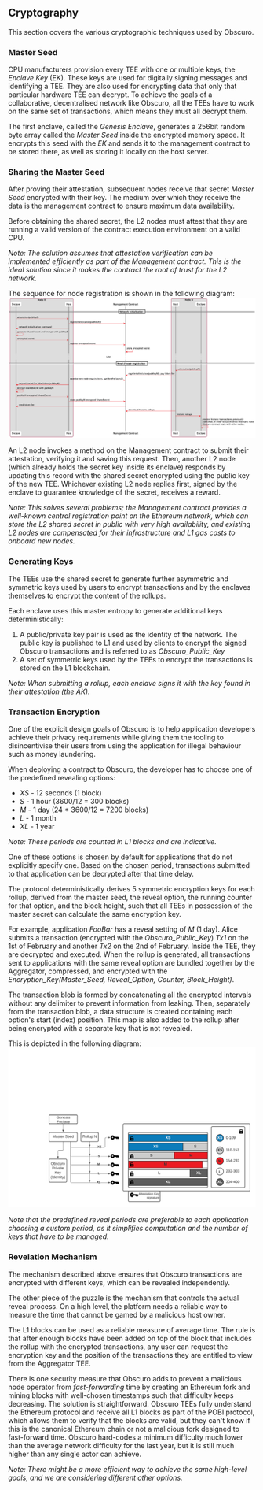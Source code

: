 ## Cryptography

This section covers the various cryptographic techniques used by Obscuro.

### Master Seed
CPU manufacturers provision every TEE with one or multiple keys, the _Enclave Key_ (EK). These keys are used for digitally signing messages and identifying a TEE. They are also used for encrypting data that only that particular hardware TEE can decrypt. To achieve the goals of a collaborative, decentralised network like Obscuro, all the TEEs have to work on the same set of transactions, which means they must all decrypt them.

The first enclave, called the _Genesis Enclave_, generates a 256bit random byte array called the _Master Seed_ inside the encrypted memory space. It encrypts this seed with the _EK_ and sends it to the management contract to be stored there, as well as storing it locally on the host server.

### Sharing the Master Seed
After proving their attestation, subsequent nodes receive that secret _Master Seed_ encrypted with their key. The medium over which they receive the data is the management contract to ensure maximum data availability.

Before obtaining the shared secret, the L2 nodes must attest that they are running a valid version of the contract execution environment on a valid CPU.

_Note: The solution assumes that attestation verification can be implemented efficiently as part of the  Management contract. This is the ideal solution since it makes the contract the root of trust for the L2 network._

The sequence for node registration is shown in the following diagram:
![node registration](./images/node-registration.png)

An L2 node invokes a method on the Management contract to submit their attestation, verifying it and saving this request. Then, another L2 node (which already holds the secret key inside its enclave) responds by updating this record with the shared secret encrypted using the public key of the new TEE. Whichever existing L2 node replies first, signed by the enclave to guarantee knowledge of the secret, receives a reward.

_Note: This solves several problems; the Management contract provides a well-known central registration point on the Ethereum network, which can store the L2 shared secret in public with very high availability, and existing L2 nodes are compensated for their infrastructure and L1 gas costs to onboard new nodes._


### Generating Keys
The TEEs use the shared secret to generate further asymmetric and symmetric keys used by users to encrypt transactions and by the enclaves themselves to encrypt the content of the rollups.

Each enclave uses this master entropy to generate additional keys deterministically:

1. A public/private key pair is used as the identity of the network. The public key is published to L1 and used by clients to encrypt the signed Obscuro transactions and is referred to as _Obscuro_Public_Key_
2. A set of symmetric keys used by the TEEs to encrypt the transactions is stored on the L1 blockchain.

_Note: When submitting a rollup, each enclave signs it with the key found in their attestation (the _AK_)._

### Transaction Encryption
One of the explicit design goals of Obscuro is to help application developers achieve their privacy requirements while giving them the tooling to disincentivise their users from using the application for illegal behaviour such as money laundering.

When deploying a contract to Obscuro, the developer has to choose one of the predefined revealing options:

* _XS_ - 12 seconds (1 block)
* _S_ - 1 hour (3600/12 = 300 blocks)
* _M_ - 1 day (24 * 3600/12 = 7200 blocks)
* _L_ - 1 month
* _XL_ - 1 year

_Note: These periods are counted in L1 blocks and are indicative._

One of these options is chosen by default for applications that do not explicitly specify one. Based on the chosen period, transactions submitted to that application can be decrypted after that time delay.

The protocol deterministically derives 5 symmetric encryption keys for each rollup, derived from the master seed, the reveal option, the running counter for that option, and the block height, such that all TEEs in possession of the master secret can calculate the same encryption key.

For example, application _FooBar_ has a reveal setting of _M_ (1 day). Alice submits a transaction (encrypted with the _Obscuro_Public_Key_) _Tx1_ on the 1st of February and another _Tx2_ on the 2nd of February. Inside the TEE, they are decrypted and executed. When the rollup is generated, all transactions sent to applications with the same reveal option are bundled together by the Aggregator, compressed, and encrypted with the _Encryption_Key(Master_Seed, Reveal_Option, Counter, Block_Height)_. 

The transaction blob is formed by concatenating all the encrypted intervals without any delimiter to prevent information from leaking. Then, separately from the transaction blob, a data structure is created containing each option's start (index) position. This map is also added to the rollup after being encrypted with a separate key that is not revealed.

This is depicted in the following diagram:
![encryption options](./images/encryption-options.png)

_Note that the predefined reveal periods are preferable to each application choosing a custom period, as it simplifies computation and the number of keys that have to be managed._

### Revelation Mechanism
The mechanism described above ensures that Obscuro transactions are encrypted with different keys, which can be revealed independently.

The other piece of the puzzle is the mechanism that controls the actual reveal process. On a high level, the platform needs a reliable way to measure the time that cannot be gamed by a malicious host owner.

The L1 blocks can be used as a reliable measure of average time. The rule is that after enough blocks have been added on top of the block that includes the rollup with the encrypted transactions, any user can request the encryption key and the position of the transactions they are entitled to view from the Aggregator TEE.

There is one security measure that Obscuro adds to prevent a malicious node operator from _fast-forwarding_ time by creating an Ethereum fork and mining blocks with well-chosen timestamps such that difficulty keeps decreasing. The solution is straightforward. Obscuro TEEs fully understand the Ethereum protocol and receive all L1 blocks as part of the POBI protocol, which allows them to verify that the blocks are valid, but they can't know if this is the canonical Ethereum chain or not a malicious fork designed to fast-forward time. Obscuro hard-codes a minimum difficulty much lower than the average network difficulty for the last year, but it is still much higher than any single actor can achieve.

_Note: There might be a more efficient way to achieve the same high-level goals, and we are considering different other options._

